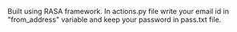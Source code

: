 Built using RASA framework.
In actions.py file write your email id in "from_address" variable and keep your password in pass.txt file.
